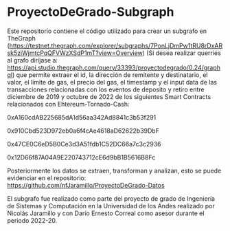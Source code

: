 # ProyectoDeGrado-Subgraph

Este repositorio contiene el código utilizado para crear un subgrafo en TheGraph (https://testnet.thegraph.com/explorer/subgraphs/7PonLjDmPw1tRU8rDxARsk5ziWjmtcPqQFVWzXSdP1mT?view=Overview) (Si desea realizar querries al grafo diríjase a: https://api.studio.thegraph.com/query/33393/proyectodegrado/0.24/graphql) que permite extraer el id, la dirección de remitente y destinatario, el valor, el limite de gas, el precio del gas, el timestamp y el input data de las transacciones relacionadas con los eventos de deposito y retiro entre diciembre de 2019 y octubre de 2022 de los siguientes Smart Contracts relacionados con Ehtereum-Tornado-Cash:

0xA160cdAB225685dA1d56aa342Ad8841c3b53f291

0x910Cbd523D972eb0a6f4cAe4618aD62622b39DbF

0x47CE0C6eD5B0Ce3d3A51fdb1C52DC66a7c3c2936

0x12D66f87A04A9E220743712cE6d9bB1B5616B8Fc

Posteriormente los datos se extraen, transforman y analizan, esto se puede evidenciar en el repositorio: https://github.com/nfJaramillo/ProyectoDeGrado-Datos

El subgrafo fue realizado como parte del proyecto de grado de Ingeniería de Sistemas y Computación en la Universidad de los Andes realizado por Nicolás Jaramillo y con Darío Ernesto Correal como asesor durante el periodo 2022-20.
